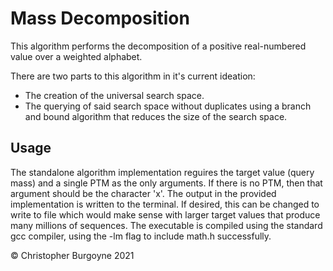 # Mass Decomposition
This algorithm performs the decomposition of a positive real-numbered value over a weighted alphabet.

There are two parts to this algorithm in it's current ideation:
* The creation of the universal search space.
* The querying of said search space without duplicates using a branch and bound algorithm that reduces the size of the search space.

## Usage
The standalone algorithm implementation reguires the target value (query mass) and a single PTM as the only arguments. If there is no PTM, then that argument should be the character 'x'.
The output in the provided implementation is written to the terminal. If desired, this can be changed to write to file which would make sense with larger target values that produce many millions of sequences.
The executable is compiled using the standard gcc compiler, using the -lm flag to include math.h successfully.

&copy; Christopher Burgoyne 2021
